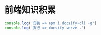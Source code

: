 # 前端知识积累

```javascript
console.log('安装 => npm i docsify-cli -g')
console.log('执行 => docsify serve .')
```
